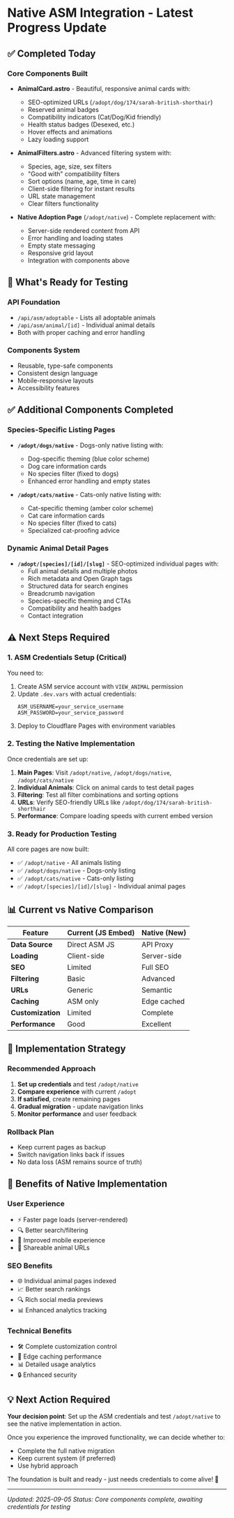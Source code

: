 # Native ASM Integration - Latest Progress Update

## ✅ Completed Today

### Core Components Built
- **AnimalCard.astro** - Beautiful, responsive animal cards with:
  - SEO-optimized URLs (`/adopt/dog/174/sarah-british-shorthair`)
  - Reserved animal badges
  - Compatibility indicators (Cat/Dog/Kid friendly)
  - Health status badges (Desexed, etc.)
  - Hover effects and animations
  - Lazy loading support

- **AnimalFilters.astro** - Advanced filtering system with:
  - Species, age, size, sex filters
  - "Good with" compatibility filters
  - Sort options (name, age, time in care)
  - Client-side filtering for instant results
  - URL state management
  - Clear filters functionality

- **Native Adoption Page** (`/adopt/native`) - Complete replacement with:
  - Server-side rendered content from API
  - Error handling and loading states
  - Empty state messaging
  - Responsive grid layout
  - Integration with components above

## 🔧 What's Ready for Testing

### API Foundation
- `/api/asm/adoptable` - Lists all adoptable animals
- `/api/asm/animal/[id]` - Individual animal details
- Both with proper caching and error handling

### Components System
- Reusable, type-safe components
- Consistent design language
- Mobile-responsive layouts
- Accessibility features

## ✅ Additional Components Completed

### Species-Specific Listing Pages
- **`/adopt/dogs/native`** - Dogs-only native listing with:
  - Dog-specific theming (blue color scheme)
  - Dog care information cards
  - No species filter (fixed to dogs)
  - Enhanced error handling and empty states

- **`/adopt/cats/native`** - Cats-only native listing with:
  - Cat-specific theming (amber color scheme)
  - Cat care information cards
  - No species filter (fixed to cats)
  - Specialized cat-proofing advice

### Dynamic Animal Detail Pages
- **`/adopt/[species]/[id]/[slug]`** - SEO-optimized individual pages with:
  - Full animal details and multiple photos
  - Rich metadata and Open Graph tags
  - Structured data for search engines
  - Breadcrumb navigation
  - Species-specific theming and CTAs
  - Compatibility and health badges
  - Contact integration

## ⚠️ Next Steps Required

### 1. ASM Credentials Setup (Critical)
You need to:
1. Create ASM service account with `VIEW_ANIMAL` permission
2. Update `.dev.vars` with actual credentials:
   ```
   ASM_USERNAME=your_service_username
   ASM_PASSWORD=your_service_password
   ```
3. Deploy to Cloudflare Pages with environment variables

### 2. Testing the Native Implementation
Once credentials are set up:
1. **Main Pages**: Visit `/adopt/native`, `/adopt/dogs/native`, `/adopt/cats/native`
2. **Individual Animals**: Click on animal cards to test detail pages
3. **Filtering**: Test all filter combinations and sorting options
4. **URLs**: Verify SEO-friendly URLs like `/adopt/dog/174/sarah-british-shorthair`
5. **Performance**: Compare loading speeds with current embed version

### 3. Ready for Production Testing
All core pages are now built:
- ✅ `/adopt/native` - All animals listing
- ✅ `/adopt/dogs/native` - Dogs-only listing  
- ✅ `/adopt/cats/native` - Cats-only listing
- ✅ `/adopt/[species]/[id]/[slug]` - Individual animal pages

## 📊 Current vs Native Comparison

| Feature | Current (JS Embed) | Native (New) |
|---------|-------------------|--------------|
| **Data Source** | Direct ASM JS | API Proxy |
| **Loading** | Client-side | Server-side |
| **SEO** | Limited | Full SEO |
| **Filtering** | Basic | Advanced |
| **URLs** | Generic | Semantic |
| **Caching** | ASM only | Edge cached |
| **Customization** | Limited | Complete |
| **Performance** | Good | Excellent |

## 🎯 Implementation Strategy

### Recommended Approach
1. **Set up credentials** and test `/adopt/native`
2. **Compare experience** with current `/adopt`
3. **If satisfied**, create remaining pages
4. **Gradual migration** - update navigation links
5. **Monitor performance** and user feedback

### Rollback Plan
- Keep current pages as backup
- Switch navigation links back if issues
- No data loss (ASM remains source of truth)

## 🚀 Benefits of Native Implementation

### User Experience
- ⚡ Faster page loads (server-rendered)
- 🔍 Better search/filtering
- 📱 Improved mobile experience
- 🔗 Shareable animal URLs

### SEO Benefits
- 🌐 Individual animal pages indexed
- 📈 Better search rankings
- 🔍 Rich social media previews
- 📊 Enhanced analytics tracking

### Technical Benefits
- 🛠️ Complete customization control
- 🔄 Edge caching performance
- 📊 Detailed usage analytics
- 🔒 Enhanced security

## 💡 Next Action Required

**Your decision point**: Set up the ASM credentials and test `/adopt/native` to see the native implementation in action.

Once you experience the improved functionality, we can decide whether to:
- Complete the full native migration
- Keep current system (if preferred)
- Use hybrid approach

The foundation is built and ready - just needs credentials to come alive! 🎉

---

*Updated: 2025-09-05*
*Status: Core components complete, awaiting credentials for testing*